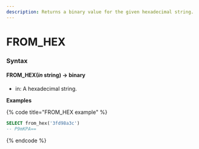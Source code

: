```yaml
---
description: Returns a binary value for the given hexadecimal string.
---
```


# FROM\_HEX

### Syntax <a href="#syntax" id="syntax"></a>

#### FROM\_HEX(_in_ string) → binary <a href="#from_hexin-string--binary" id="from_hexin-string--binary"></a>

* in: A hexadecimal string.

**Examples**

{% code title="FROM_HEX example" %}
```sql
SELECT from_hex('3fd98a3c')
-- P9mKPA==
```
{% endcode %}

